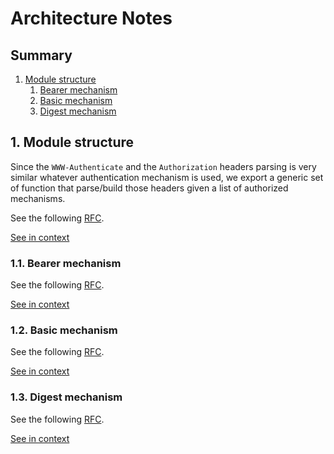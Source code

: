 [//]: # ( )
[//]: # (This file is automatically generated by the `jsarch`)
[//]: # (module. Do not change it elsewhere, changes would)
[//]: # (be overriden.)
[//]: # ( )
# Architecture Notes

## Summary

1. [Module structure](#1-module-structure)
   1. [Bearer mechanism](#11-bearer-mechanism)
   2. [Basic mechanism](#12-basic-mechanism)
   3. [Digest mechanism](#13-digest-mechanism)


## 1. Module structure

Since the `WWW-Authenticate` and the `Authorization` headers parsing
 is very similar whatever authentication mechanism is used, we export
 a generic set of function that parse/build those headers given a
 list of authorized mechanisms.

See the following [RFC](https://tools.ietf.org/html/rfc7235).

[See in context](./src/index.ts#L7-L16)



### 1.1. Bearer mechanism

See the following [RFC](https://tools.ietf.org/html/rfc6750).

[See in context](./src/mechanisms/bearer.ts#L36-L40)



### 1.2. Basic mechanism

See the following [RFC](https://tools.ietf.org/html/rfc7617).

[See in context](./src/mechanisms/basic.ts#L22-L26)



### 1.3. Digest mechanism

See the following [RFC](https://tools.ietf.org/html/rfc2617).

[See in context](./src/mechanisms/digest.ts#L58-L62)

